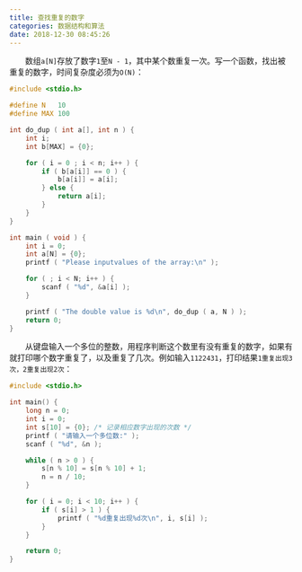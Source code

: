 ```yaml
---
title: 查找重复的数字
categories: 数据结构和算法
date: 2018-12-30 08:45:26
---
```

&emsp;&emsp;数组`a[N]`存放了数字`1`至`N - 1`，其中某个数重复一次。写一个函数，找出被重复的数字，时间复杂度必须为`O(N)`：<!--more-->

``` cpp
#include <stdio.h>

#define N   10
#define MAX 100

int do_dup ( int a[], int n ) {
    int i;
    int b[MAX] = {0};

    for ( i = 0 ; i < n; i++ ) {
        if ( b[a[i]] == 0 ) {
            b[a[i]] = a[i];
        } else {
            return a[i];
        }
    }
}

int main ( void ) {
    int i = 0;
    int a[N] = {0};
    printf ( "Please inputvalues of the array:\n" );

    for ( ; i < N; i++ ) {
        scanf ( "%d", &a[i] );
    }

    printf ( "The double value is %d\n", do_dup ( a, N ) );
    return 0;
}
```

&emsp;&emsp;从键盘输入一个多位的整数，用程序判断这个数里有没有重复的数字，如果有就打印哪个数字重复了，以及重复了几次。例如输入`1122431`，打印结果`1重复出现3次，2重复出现2次`：

``` cpp
#include <stdio.h>

int main() {
    long n = 0;
    int i = 0;
    int s[10] = {0}; /* 记录相应数字出现的次数 */
    printf ( "请输入一个多位数:" );
    scanf ( "%d", &n );

    while ( n > 0 ) {
        s[n % 10] = s[n % 10] + 1;
        n = n / 10;
    }

    for ( i = 0; i < 10; i++ ) {
        if ( s[i] > 1 ) {
            printf ( "%d重复出现%d次\n", i, s[i] );
        }
    }

    return 0;
}
```